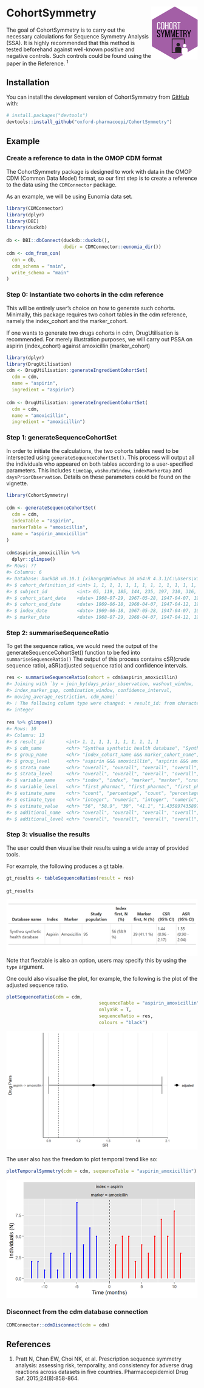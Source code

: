 
<!-- README.md is generated from README.Rmd. Please edit that file -->

# CohortSymmetry <img src="man/figures/CSHex.png" align="right" height="139"/>

<!-- badges: start -->
<!-- badges: end -->

The goal of CohortSymmetry is to carry out the necessary calculations
for Sequence Symmetry Analysis (SSA). It is highly recommended that this
method is tested beforehand against well-known positive and negative
controls. Such controls could be found using the paper in the Reference.
<sup>1</sup>

## Installation

You can install the development version of CohortSymmetry from
[GitHub](https://github.com/) with:

``` r
# install.packages("devtools")
devtools::install_github("oxford-pharmacoepi/CohortSymmetry")
```

## Example

### Create a reference to data in the OMOP CDM format

The CohortSymmetry package is designed to work with data in the OMOP CDM
(Common Data Model) format, so our first step is to create a reference
to the data using the `CDMConnector` package.

As an example, we will be using Eunomia data set.

``` r
library(CDMConnector)
library(dplyr)
library(DBI)
library(duckdb)
 
db <- DBI::dbConnect(duckdb::duckdb(), 
                     dbdir = CDMConnector::eunomia_dir())
cdm <- cdm_from_con(
  con = db,
  cdm_schema = "main",
  write_schema = "main"
)
```

### Step 0: Instantiate two cohorts in the cdm reference

This will be entirely user’s choice on how to generate such cohorts.
Minimally, this package requires two cohort tables in the cdm reference,
namely the index_cohort and the marker_cohort.

If one wants to generate two drugs cohorts in cdm, DrugUtilisation is
recommended. For merely illustration purposes, we will carry out PSSA on
aspirin (index_cohort) against amoxicillin (marker_cohort)

``` r
library(dplyr)
library(DrugUtilisation)
cdm <- DrugUtilisation::generateIngredientCohortSet(
  cdm = cdm, 
  name = "aspirin",
  ingredient = "aspirin")

cdm <- DrugUtilisation::generateIngredientCohortSet(
  cdm = cdm,
  name = "amoxicillin",
  ingredient = "amoxicillin")
```

### Step 1: generateSequenceCohortSet

In order to initiate the calculations, the two cohorts tables need to be
intersected using `generateSequenceCohortSet()`. This process will
output all the individuals who appeared on both tables according to a
user-specified parameters. This includes `timeGap`, `washoutWindow`,
`indexMarkerGap` and `daysPriorObservation`. Details on these parameters
could be found on the vignette.

``` r
library(CohortSymmetry)
 
cdm <- generateSequenceCohortSet(
  cdm = cdm,
  indexTable = "aspirin",
  markerTable = "amoxicillin",
  name = "aspirin_amoxicillin"
)

cdm$aspirin_amoxicillin %>% 
  dplyr::glimpse()
#> Rows: ??
#> Columns: 6
#> Database: DuckDB v0.10.1 [xihangc@Windows 10 x64:R 4.3.1/C:\Users\xihangc\AppData\Local\Temp\RtmpCsCidN\file2eb89b83c51.duckdb]
#> $ cohort_definition_id <int> 1, 1, 1, 1, 1, 1, 1, 1, 1, 1, 1, 1, 1, 1, 1, 1, 1…
#> $ subject_id           <int> 65, 119, 185, 144, 235, 197, 310, 316, 331, 363, …
#> $ cohort_start_date    <date> 1968-07-29, 1967-05-28, 1947-04-07, 1978-10-30, …
#> $ cohort_end_date      <date> 1969-06-18, 1968-04-07, 1947-04-12, 1979-09-04, …
#> $ index_date           <date> 1969-06-18, 1967-05-28, 1947-04-07, 1978-10-30, …
#> $ marker_date          <date> 1968-07-29, 1968-04-07, 1947-04-12, 1979-09-04, …
```

### Step 2: summariseSequenceRatio

To get the sequence ratios, we would need the output of the
generateSequenceCohortSet() function to be fed into
`summariseSequenceRatio()` The output of this process contains cSR(crude
sequence ratio), aSR(adjusted sequence ratio) and confidence intervals.

``` r
res <- summariseSequenceRatio(cohort = cdm$aspirin_amoxicillin)
#> Joining with `by = join_by(days_prior_observation, washout_window,
#> index_marker_gap, combination_window, confidence_interval,
#> moving_average_restriction, cdm_name)`
#> ! The following column type were changed: • result_id: from character to
#> integer
 
res %>% glimpse()
#> Rows: 10
#> Columns: 13
#> $ result_id        <int> 1, 1, 1, 1, 1, 1, 1, 1, 1, 1
#> $ cdm_name         <chr> "Synthea synthetic health database", "Synthea synthet…
#> $ group_name       <chr> "index_cohort_name &&& marker_cohort_name", "index_co…
#> $ group_level      <chr> "aspirin &&& amoxicillin", "aspirin &&& amoxicillin",…
#> $ strata_name      <chr> "overall", "overall", "overall", "overall", "overall"…
#> $ strata_level     <chr> "overall", "overall", "overall", "overall", "overall"…
#> $ variable_name    <chr> "index", "index", "marker", "marker", "crude", "adjus…
#> $ variable_level   <chr> "first_pharmac", "first_pharmac", "first_pharmac", "f…
#> $ estimate_name    <chr> "count", "percentage", "count", "percentage", "point_…
#> $ estimate_type    <chr> "integer", "numeric", "integer", "numeric", "numeric"…
#> $ estimate_value   <chr> "56", "58.9", "39", "41.1", "1.43589743589744", "1.35…
#> $ additional_name  <chr> "overall", "overall", "overall", "overall", "overall"…
#> $ additional_level <chr> "overall", "overall", "overall", "overall", "overall"…
```

### Step 3: visualise the results

The user could then visualise their results using a wide array of
provided tools.

For example, the following produces a gt table.

``` r
gt_results <- tableSequenceRatios(result = res)

gt_results
```

![](./man/figures/README-gt_table.png) Note that flextable is also an
option, users may specify this by using the `type` argument.

One could also visualise the plot, for example, the following is the
plot of the adjusted sequence ratio.

``` r
plotSequenceRatio(cdm = cdm,
                                  sequenceTable = "aspirin_amoxicillin",
                                  onlyaSR = T,
                                  sequenceRatio = res,
                                  colours = "black")
```

![](./man/figures/plotSR.png)

The user also has the freedom to plot temporal trend like so:

``` r
plotTemporalSymmetry(cdm = cdm, sequenceTable = "aspirin_amoxicillin")
```

![](./man/figures/plot_temporal.png)

### Disconnect from the cdm database connection

``` r
CDMConnector::cdmDisconnect(cdm = cdm)
```

## References

1.  Pratt N, Chan EW, Choi NK, et al. Prescription sequence symmetry
    analysis: assessing risk, temporality, and consistency for adverse
    drug reactions across datasets in five countries. Pharmacoepidemiol
    Drug Saf. 2015;24(8):858-864.
